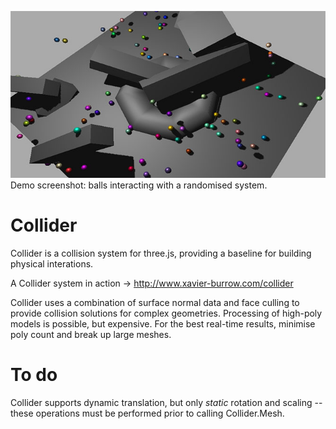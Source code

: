 ![collider_torus](/screenshots/demo.jpg?raw=true)  
Demo screenshot: balls interacting with a randomised system.  

# Collider

Collider is a collision system for three.js, providing a baseline for building physical interations.

A Collider system in action -> http://www.xavier-burrow.com/collider

Collider uses a combination of surface normal data and face culling to provide collision solutions for complex geometries. Processing of high-poly models is possible, but expensive. For the best real-time results, minimise poly count and break up large meshes.

# To do

Collider supports dynamic translation, but only *static* rotation and scaling -- these operations must be performed prior to calling Collider.Mesh.
